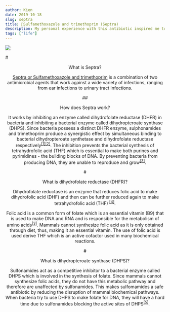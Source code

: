 ```yaml
---
author: Kien
date: 2019-10-18
slug: septra
title: 💊Sulfamethoxazole and trimethoprim (Septra)
description: My personal experience with this antibiotic inspired me to write a bite-sized explanation on how Septra works.
tags: ["life"]
---
```


![](https://images.unsplash.com/photo-1517093728432-a0440f8d45af?ixlib=rb-1.2.1&ixid=eyJhcHBfaWQiOjEyMDd9&auto=format&fit=crop&w=2028&q=80)

#<center>What is Septra?

<a href="https://www.drugs.com/septra.html" target="_blank">Septra or Sulfamethoxazole and trimethoprim</a> is a combination of two antimicrobial agents that work against a wide variety of infections, ranging from ear infections to urinary tract infections.

##<center> How does Septra work?

It works by inhibiting an enzyme called dihydrofolate reductase (DHFR) in bacteria and inhibiting a bacterial enzyme called dihydropteroate synthase (DHPS). Since bacteria possess a distinct DHFR enzyme, sulphonamides and trimethoprim produce a synergistic effect by simultaneous binding to bacterial dihydropteroate synthetase and dihydrofolate reductase respectively<sup><a href="https://academic.oup.com/jac/article-abstract/5/Supplement_B/75/724678?redirectedFrom=fulltext" target="_blank">[1]</sup></a><sup><a href="https://www.ncbi.nlm.nih.gov/pubmed/6985448" target="_blank">[2]</sup></a>. The inhibition prevents the bacterial synthesis of tetrahydrofolic acid (THF) which is essential to make both purines and pyrimidines - the building blocks of DNA. By preventing bacteria from producing DNA, they are unable to reproduce and grow<sup><a href="https://www.ncbi.nlm.nih.gov/pubmed/11451208" target="_blank">[3]</sup></a>.

#<center>What is dihydrofolate reductase (DHFR)?

Dihydrofolate reductase is an enzyme that reduces folic acid to make dihydrofolic acid (DHF) and then can be further reduced again to make tetrahydrofolic acid (THF) <sup><a href="https://www.sigmaaldrich.com/life-science/learning-center/biofiles/biofiles-5-6/folic-acid-metabolism.html" target="_blank">[4]</sup></a>.

Folic acid is a common form of folate which is an essential vitamin (B9) that is used to make DNA and RNA and is responsible for the metabolism of amino acids<sup><a href="https://www.ncbi.nlm.nih.gov/pubmed/11451208" target="_blank">[3]</sup></a>. Mammals cannot synthesize folic acid as it is only obtained through diet, thus, making it an essential vitamin. The use of folic acid is used derive THF which is an active cofactor used in many biochemical reactions.

#<center>What is dihydropteroate synthase (DHPS)?

Sulfonamides act as a competitive inhibitor to a bacterial enzyme called DHPS which is involved in the synthesis of folate. Since mammals cannot synthesize folic acids, they do not have this metabolic pathway and therefore are unaffected by sulfonamides. This makes sulfomamides a safe antibiotic by reducing the disruption of mammal biochemical pathways. When bacteria try to use DHPS to make folate for DNA, they will have a hard time due to sulfonamides blocking the active sites of DHPS<sup><a href="https://www.merckmanuals.com/en-ca/professional/infectious-diseases/bacteria-and-antibacterial-drugs/sulfonamides" target="_blank">[5]</sup></a>.
